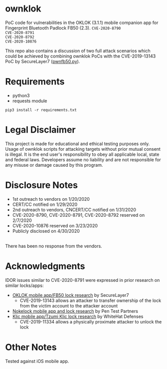# ownklok
PoC code for vulnerabilities in the OKLOK (3.1.1) mobile companion app for Fingerprint Bluetooth Padlock FB50 (2.3). 
```CVE-2020-8790``` <br/>
```CVE-2020-8791``` <br/>
```CVE-2020-8792``` <br/>
```CVE-2020-10876```

This repo also contains a discussion of two full attack scenarios which could be achieved by combining ownklok PoCs with the CVE-2019-13143 PoC by SecureLayer7 ([pwnfb50.py](https://github.com/securelayer7/pwnfb50/blob/master/pwnfb50.py)).

# Requirements
- python3 <br/>
- requests module <br/>

```pip3 install -r requirements.txt```

# Legal Disclaimer
This project is made for educational and ethical testing purposes only. Usage of ownklok scripts for attacking targets without prior mutual consent is illegal. It is the end user's responsibility to obey all applicable local, state and federal laws. Developers assume no liability and are not responsible for any misuse or damage caused by this program.

# Disclosure Notes
- 1st outreach to vendors on 1/20/2020 <br/>
- CERT/CC notified on 1/29/2020 <br/>
- 2nd outreach to vendors, CNCERT/CC notified on 1/31/2020 <br/>
- CVE-2020-8790, CVE-2020-8791, CVE-2020-8792 reserved on 2/7/2020 <br/>
- CVE-2020-10876 reserved on 3/23/2020 <br/>
- Publicly disclosed on 4/30/2020 <br/>
<br/>
There has been no response from the vendors.

# Acknowledgments
IDOR issues similar to CVE-2020-8791 were expressed in prior research on similar locks/apps:
- [OKLOK mobile app/FB50 lock research](https://blog.securelayer7.net/fb50-smart-lock-vulnerability-disclosure/) by SecureLayer7 
    - CVE-2019-13143 allows an attacker to transfer ownership of the lock from the victim account to the attacker account
- [Nokelock mobile app and lock research](https://www.pentestpartners.com/security-blog/pwning-the-nokelock-api/) by Pen Test Partners
- [Klic mobile app/Tzumi Klic lock research](https://github.com/whitehatdefenses/KlicUnLock) by WhiteHat Defenses
    - CVE-2019-11334 allows a physically proximate attacker to unlock the lock
    
# Other Notes
Tested against iOS mobile app.
